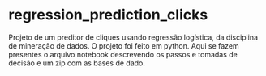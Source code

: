 # regression_prediction_clicks
Projeto de um preditor de cliques usando regressão logística, da disciplina de mineração de dados.
O projeto foi feito em python.
Aqui se fazem presentes o arquivo notebook descrevendo os passos e tomadas de decisão e um zip com as bases de dado.
 
